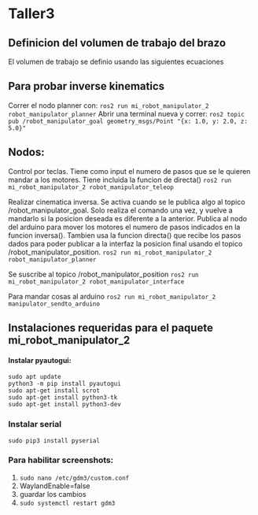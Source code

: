 # Taller3

## Definicion del volumen de trabajo del brazo

El volumen de trabajo se definio usando las siguientes ecuaciones

## Para probar inverse kinematics

Correr el nodo planner con: `ros2 run mi_robot_manipulator_2 robot_manipulator_planner`
Abrir una terminal nueva y correr: `ros2 topic pub /robot_manipulator_goal geometry_msgs/Point "{x: 1.0, y: 2.0, z: 5.0}"`

## Nodos:
Control por teclas. Tiene como input el numero de pasos que se le quieren mandar a los motores. Tiene incluida la funcion de directa() 
`ros2 run mi_robot_manipulator_2 robot_manipulator_teleop` 

Realizar cinematica inversa. Se activa cuando se le publica algo al topico /robot_manipulator_goal. Solo realiza el comando una vez, y vuelve a mandarlo si la posicion 
deseada es diferente a la anterior. Publica al nodo del arduino para mover los motores el numero de pasos indicados en la funcion inversa(). Tambien usa la funcion directa() que recibe los 
pasos dados para poder publicar a la interfaz la posicion final usando el topico /robot_manipulator_position. 
`ros2 run mi_robot_manipulator_2 robot_manipulator_planner`

Se suscribe al topico /robot_manipulator_position 
`ros2 run mi_robot_manipulator_2 robot_manipulator_interface`

Para mandar cosas al arduino
`ros2 run mi_robot_manipulator_2 manipulator_sendto_arduino`

## Instalaciones requeridas para el paquete mi_robot_manipulator_2

#### Instalar pyautogui: 
```
sudo apt update
python3 -m pip install pyautogui
sudo apt-get install scrot
sudo apt-get install python3-tk
sudo apt-get install python3-dev
```
### Instalar serial

`sudo pip3 install pyserial`

### Para habilitar screenshots:

1. `sudo nano /etc/gdm3/custom.conf`
2. WaylandEnable=false
3. guardar los cambios
4. `sudo systemctl restart gdm3`

##
